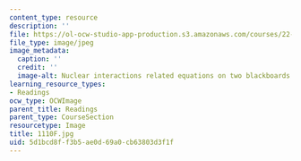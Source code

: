 ```yaml
---
content_type: resource
description: ''
file: https://ol-ocw-studio-app-production.s3.amazonaws.com/courses/22-01-introduction-to-nuclear-engineering-and-ionizing-radiation-fall-2016/5d1bcd8ff3b5ae0d69a0cb63803d3f1f_1110F.jpg
file_type: image/jpeg
image_metadata:
  caption: ''
  credit: ''
  image-alt: Nuclear interactions related equations on two blackboards.
learning_resource_types:
- Readings
ocw_type: OCWImage
parent_title: Readings
parent_type: CourseSection
resourcetype: Image
title: 1110F.jpg
uid: 5d1bcd8f-f3b5-ae0d-69a0-cb63803d3f1f
---
```

